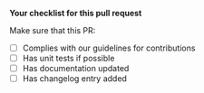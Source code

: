 <!-- Please describe your pull request here -->

**Your checklist for this pull request**
<!-- Don't delete this - you have to fill it up to be able to merge -->

Make sure that this PR:
- [ ] Complies with our guidelines for contributions
- [ ] Has unit tests if possible
- [ ] Has documentation updated
- [ ] Has changelog entry added

<!-- Thanks for your work ♥ -->
